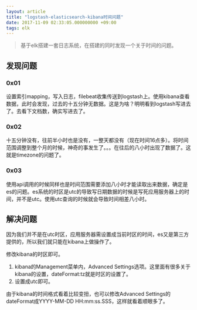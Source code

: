 ```yaml
---
layout: article
title: "logstash-elasticsearch-kibana时间问题"
date: 2017-11-09 02:33:05.000000000 +09:00
tags: elk
---
```


> 基于elk搭建一套日志系统，在搭建的同时发现一个关于时间的问题。

## 发现问题

### 0x01

设置索引mapping，写入日志，filebeat收集传送到logstash上。使用kibana查看数据，此时会发现，过去的十五分钟无数据。这是为啥？明明看到logstash写进去了。去看下文档数，确实写进去了。

### 0x02

十五分钟没有，往前半小时也是没有，一整天都没有（现在时间16点多）。将时间范围调整到整个月的时候，神奇的事发生了。。。在往后的八小时出现了数据了。这就是timezone的问题了。

### 0x03

使用api调用的时候同样也是时间范围需要添加八小时才能读取出来数据，确定是es的问题。es系统的时区是utc的导致写日期数据的时候是写死应用服务器上的时间，并不是utc。使用utc查询的时候就会导致时间相差八小时。

## 解决问题

因为我们并不是在utc时区，应用服务器需设置成当前时区的时间，es又是第三方提供的，所以我们就只能在kibana上做操作了。

修改kibana的时区即可。

1. kibana的Management菜单内，Advanced Settings选项。这里面有很多关于kibana的设置，dateFormat:tz就是时区的设置了。
2. 设置成utc即可。

由于kibana的时间格式看着比较变扭，也可以修改Advanced Settings的dateFormat成YYYY-MM-DD HH:mm:ss.SSS，这样就看着顺眼多了。
